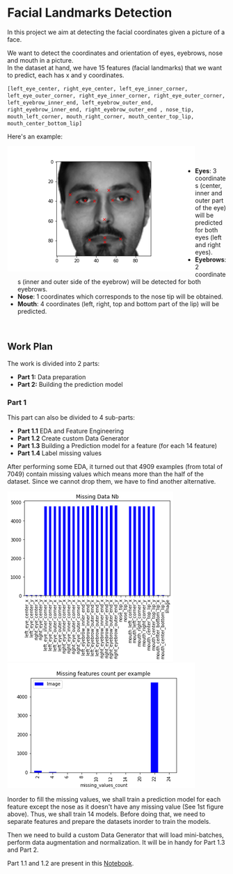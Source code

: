 # Facial Landmarks Detection

In this project we aim at detecting the facial coordinates given a picture of a face.<br>

We want to detect the coordinates and orientation of eyes, eyebrows, nose and mouth in a picture.<br>
In the dataset at hand, we have 15 features (facial landmarks) that we want to predict, each has x and y coordinates.

    [left_eye_center, right_eye_center, left_eye_inner_corner, left_eye_outer_corner, right_eye_inner_corner, right_eye_outer_corner, left_eyebrow_inner_end, left_eyebrow_outer_end, right_eyebrow_inner_end, right_eyebrow_outer_end , nose_tip, mouth_left_corner, mouth_right_corner, mouth_center_top_lip, mouth_center_bottom_lip]

Here's an example: <br>

<img align="left" src="https://github.com/mariaafara/face-landmark-detection/blob/main/images/example.png">

<br>
<br>

  - **Eyes**: 3 coordinates (center, inner and outer part of the eye) will be predicted for both eyes (left and right eyes).
  - **Eyebrows**: 2 coordinates (inner and outer side of the eyebrow) will be detected for both eyebrows.
  - **Nose**: 1 coordinates which corresponds to the nose tip will be obtained.
  - **Mouth**: 4 coordinates (left, right, top and bottom part of the lip) will be predicted.
<br>

## Work Plan

The work is divided into 2 parts:
- **Part 1:** Data preparation 
- **Part 2:** Building the prediction model

### Part 1
 This part can also be divided to 4 sub-parts:
- **Part 1.1** EDA and Feature Engineering
- **Part 1.2** Create custom Data Generator
- **Part 1.3** Building a Prediction model for a feature (for each 14 feature)
- **Part 1.4** Label missing values

After performing some EDA, it turned out that 4909 examples (from total of 7049) contain missing values which means more than the half of the dataset. 
Since we cannot drop them, we have to find another alternative.

[comment]: <> (![]&#40;https://github.com/mariaafara/face-landmark-detection/blob/main/images/missing_data_nb.png&#41;)

<p float="left">
  <img src="/images/missing_data_nb.png"  />
  <img src="/images/missing_features_count.png"  /> 
</p>

Inorder to fill the missing values, we shall train a prediction model for each feature except the nose as it doesn't have any missing value (See 1st figure above). Thus, we shall train 14 models. 
Before doing that, we need to separate features and prepare the datasets inorder to train the models.

Then we need to build a custom Data Generator that will load mini-batches, perform data augmentation and normalization. It will be in handy for Part 1.3 and Part 2.

Part 1.1 and 1.2 are present in this [Notebook](https://github.com/mariaafara/face-landmark-detection/blob/main/data_preparation.ipynb).


